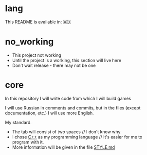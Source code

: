 # lang

This README is available in:
[🇷🇺](README_RU.md)

# no_working
- This project not working
- Until the project is a working, this section will live here
- Don't wait release - there may not be one

# core
In this repository I will write code from which I will build games

I will use Russian in comments and commits,
but in the files (except documentation, etc.) I will use more English.

My standard:
- The tab will consist of two spaces // I don't know why
- I chose [С++](https://github.com/topics/cpp) as my programming language // It's easier for me to program with it.
- More information will be given in the file [STYLE.md](DOC/STYLE.md)

